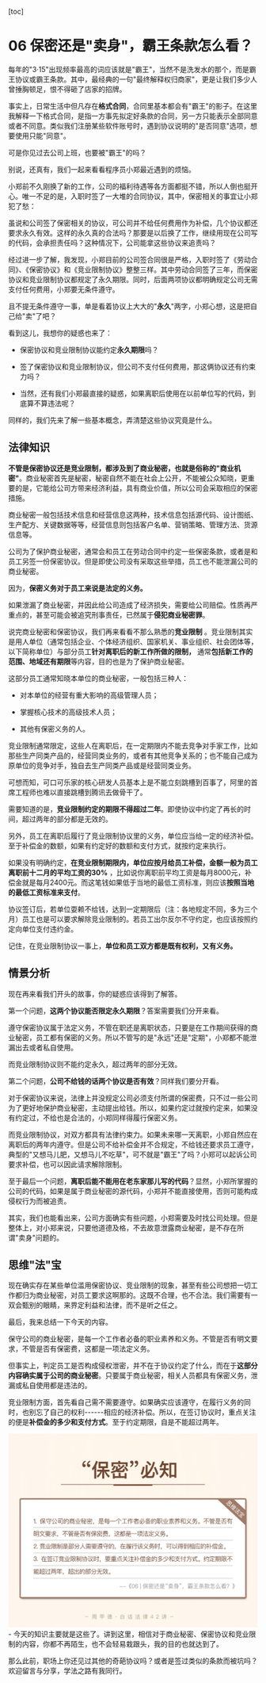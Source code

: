 [toc]
# 06 保密还是"卖身"，霸王条款怎么看？

每年的"3·15"出现频率最高的词应该就是"霸王"，当然不是洗发水的那个，而是霸王协议或霸王条款。其中，最经典的一句"最终解释权归商家"，更是让我们多少人曾捶胸顿足，恨不得砸了店家的招牌。

事实上，日常生活中但凡存在**格式合同**，合同里基本都会有"霸王"的影子。在这里我解释一下格式合同，是指一方事先拟定好条款的合同，另一方只能表示全部同意或者不同意。类似我们注册某些软件账号时，遇到协议说明的"是否同意"选项，想要使用只能"同意"。

可是你见过去公司上班，也要被"霸王"的吗？

别说，还真有，我们一起来看看程序员小郑最近遇到的烦恼。

小郑前不久刚换了新的工作，公司的福利待遇等各方面都挺不错，所以人倒也挺开心。唯一不足的是，入职时签了一大堆的合同协议，其中，保密相关的事宜让小郑犯了愁：

虽说和公司签了保密相关的协议，可公司并不给任何费用作为补偿，几个协议都还要求永久有效。这样的永久真的合法吗？那要是以后换了工作，继续用现在公司写的代码，会承担责任吗？这种情况下，公司能拿这些协议来追责吗？

经过进一步了解，我发现，小郑目前的公司签合同很是严格，入职时签了《劳动合同》、《保密协议》和《竞业限制协议》整整三样。其中劳动合同签了三年，而保密协议和竞业限制协议都规定了永久期限。同时，后面两项协议都明确规定公司无需支付任何费用，小郑要无条件遵守。

且不提无条件遵守一事，单是看着协议上大大的"**永久**"两字，小郑心想，这是把自己给"卖"了吧？

看到这儿，我想你的疑惑也来了：

* 保密协议和竞业限制协议能约定**永久期限**吗？

* 签了保密协议和竞业限制协议，但公司不支付任何费用，那这俩协议还有约束力吗？

* 当然，还有我们小郑最直接的疑惑，如果离职后使用在以前单位写的代码，到底算不算违法呢？

同样的，我们先来了解一些基本概念，弄清楚这些协议究竟是什么。

## 法律知识

**不管是保密协议还是竞业限制，都涉及到了商业秘密，也就是俗称的"商业机密"**。商业秘密首先是秘密，秘密自然不能在社会上公开，不能被公众知晓，更重要的是，它能给公司方带来经济利益，具有商业价值，所以公司会采取相应的保密措施。

商业秘密一般包括技术信息和经营信息这两种，技术信息包括源代码、设计图纸、生产配方、关键数据等等，经营信息则包括客户名单、营销策略、管理方法、货源信息等。

公司为了保护商业秘密，通常会和员工在劳动合同中约定一些保密条款，或者是和员工另签一份保密协议。但是即使公司没有采取这些举措，员工也不能泄漏公司的商业秘密。

因为，**保密义务对于员工来说是法定的义务。**

如果泄漏了商业秘密，并因此给公司造成了经济损失，需要给公司赔偿。性质再严重点的，甚至可能会被追究刑事责任，已然属于**侵犯商业秘密罪**。

说完商业秘密和保密协议，我们再来看看不那么熟悉的**竞业限制** 。竞业限制其实是用人单位（通常包括企业、个体经济组织、国家机关、事业组织、社会团体等，以下简称单位）与部分员工**针对离职后的新工作所做的限制，** 通常**包括新工作的范围、地域还有期限**等内容，目的也是为了保护商业秘密。

这部分员工通常知晓本单位的商业秘密，一般包括三种人：

* 对本单位的经营有重大影响的高级管理人员；

* 掌握核心技术的高级技术人员；

* 其他有保密义务的人。

竞业限制通常限定，这些人在离职后，在一定期限内不能去竞争对手家工作，比如那些生产同类产品的，经营同类业务的，或者有其他竞争关系的；也不能自己成为原单位的竞争对手，独自去生产同类产品或是经营同类业务。

可想而知，可口可乐家的核心研发人员基本上是不能立刻跳槽到百事了，阿里的首席工程师也难以直接跳槽到腾讯去做骨干了。

需要知道的是，**竞业限制约定的期限不得超过二年**。即使协议中约定了再长的时间，超过两年的部分都是无效的。

另外，员工在离职后履行了竞业限制协议里的义务，单位应当给一定的经济补偿。至于补偿金的数额，如果有约定好的数额和支付方式，就按约定来执行。

如果没有明确约定，**在竞业限制期限内，单位应按月给员工补偿，金额一般为员工离职前十二月的平均工资的30%** ，比如说你离职前平均工资是每月8000元，补偿金就是每月2400元。而这笔钱如果低于当地的最低工资标准，则应该**按照当地的最低工资标准来支付**。

协议签订后，若单位耍赖不给钱，达到一定期限后（注：各地规定不同，多为三个月）员工也是可以要求解除竞业限制的。若员工出尔反尔不守约定，也应该按照约定向单位支付违约金。

记住，在竞业限制协议一事上，**单位和员工双方都是既有权利，又有义务。**

## 情景分析

现在再来看我们开头的故事，你的疑惑应该得到了解答。

第一个问题，**这两个协议能否限定永久期限**？答案需要我们分开来看。

遵守保密协议属于法定义务，不管在职还是离职状态，只要是在工作期间获得的商业秘密，员工都有保密的义务。所以不管写的是"永远"还是"定期"，小郑都不能泄漏出去或者私自使用。

而竞业限制协议则不能约定永久，超过两年的部分无效。

第二个问题，**公司不给钱的话两个协议是否有效**？同样我们要分开看。

对于保密协议来说，法律上并没规定公司必须支付所谓的保密费，只不过一些公司为了更好地保护商业秘密，主动提出给钱。所以，如果约定过就按约定来，如果没有约定过，不给也是合法的，小郑同样得履行保密义务。

而竞业限制协议，对双方都具有法律约束力。如果未来哪一天离职，小郑自然应在离职后的两年内遵守。但是公司不给补偿金并不合规定，不给钱还要求员工遵守，典型的"又想马儿肥，又想马儿不吃草"，可不就是"霸王"了吗？小郑可以起诉公司要求补偿，也可以因此请求解除限制。

至于最后一个问题，**离职后能不能用在老东家那儿写的代码**？显然，小郑所掌握的公司的代码，如果是属于商业秘密的源代码，小郑并不能直接使用，否则可能构成侵权行为而被追责。

其实，我们也能看出来，公司方面确实有些问题，小郑需要及时找公司处理。但是整体上，对小郑来说，只要他道德及格，不去故意泄露商业秘密，是不存在所谓"卖身"问题的。

## 思维"法"宝

现在确实存在某些单位滥用保密协议、竞业限制的现象，甚至有些公司想把一切工作都归为商业秘密，对员工要求这啊那的。这既不合理，也不合法。我们需要有一双会甄别的眼睛，来界定利益和法律，而不是听之任之。

最后，我来总结一下今天的内容。

保守公司的商业秘密，是每一个工作者必备的职业素养和义务。不管是否有明文要求，不管是否有保密费，这都是一项法定义务。

但事实上，判定员工是否构成侵权泄密，并不在于协议约定了什么，而在于**这部分内容确实属于公司的商业秘密**。只要属于商业秘密，相关人员都具有保密义务，泄漏或私自使用都是违法的。

竞业限制方面，首先看自己需不需要遵守。如果确实应该遵守，在履行义务的同时，也别忘了自己的权利------相应的经济补偿。所以，在签订协议时，重点关注的便是**补偿金的多少和支付方式**。至于约定期限，自是不能超过两年。

![](assets/32ead83f0ac14ff9ea6771ea939626cd.jpg)- 今天的知识主要就是这些了。讲到这里，相信对于商业秘密、保密协议和竞业限制的内容，你都不再陌生，也不会轻易栽跟头，我的目的也就达到了。

那么此前，职场上你还见过其他的奇葩协议吗？或者是签过类似的条款而被坑吗？欢迎留言与分享，学法之路有我同行。  
